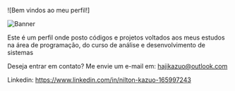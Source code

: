 ![Bem vindos ao meu perfil!] 

</span>

![Banner](https://user-images.githubusercontent.com/105826619/176328466-cbfc30e9-9371-45d7-b44e-acf77cf9ca2e.png)

Este é um perfil onde posto códigos e projetos voltados aos meus estudos na área de programação, do curso de análise e desenvolvimento de sistemas

Deseja entrar em contato? Me envie um e-mail em: hajikazuo@outlook.com

Linkedin: https://www.linkedin.com/in/nilton-kazuo-165997243
